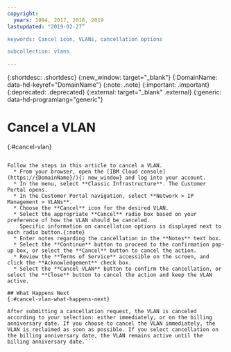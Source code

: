 ```yaml
---
copyright:
  years: 1994, 2017, 2018, 2019
lastupdated: "2019-02-27”

keywords: Cancel icon, VLANs, cancellation options

subcollection: vlans

---
```


{:shortdesc: .shortdesc}
{:new_window: target="_blank"}
{:DomainName: data-hd-keyref="DomainName"}
{:note: .note}
{:important: .important}
{:deprecated: .deprecated}
{:external: target="_blank" .external}
{:generic: data-hd-programlang="generic"}

# Cancel a VLAN
{:#cancel-vlan}

```VLANs ordered independently of a device can be canceled when there are no references to the VLAN.  References include devices on the VLAN and portable subnets ordered on the VLAN.

Follow the steps in this article to cancel a VLAN.
  * From your browser, open the [IBM Cloud console](https://{DomainName}/){: new_window} and log into your account.
  * In the menu, select **Classic Infrastructure**. The Customer Portal opens.
  * In the Customer Portal navigation, select **Network > IP Management > VLANs**.
  * Choose the **Cancel** icon for the desired VLAN.
  * Select the appropriate **Cancel** radio box based on your preference of how the VLAN should be canceled. 
    Specific information on cancellation options is displayed next to each radio button.{:note}
  * Enter notes regarding the cancellation in the **Notes** text box.
  * Select the **Continue** button to proceed to the confirmation pop-up box, or select the **Cancel** button to cancel the action.
  * Review the **Terms of Service** accessible on the screen, and click the **Acknowledgement** check box.
  * Select the **Cancel VLAN** button to confirm the cancellation, or select the **Close** button to cancel the action and keep the VLAN active.

## What Happens Next
{:#cancel-vlan-what-happens-next}

After submitting a cancellation request, the VLAN is canceled according to your selection: either immediately, or on the billing anniversary date. If you choose to cancel the VLAN immediately, the VLAN is reclaimed as soon as possible. If you select cancellation on the billing anniversary date, the VLAN remains active until the billing anniversary date.```
